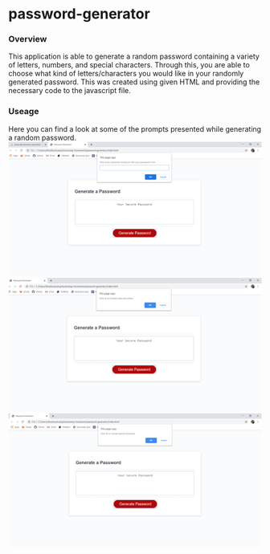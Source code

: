 # password-generator

### Overview
This application is able to generate a random password containing a variety of letters, numbers, and special characters. Through this, you are able to choose what kind of letters/characters you would like in your randomly generated password. This was created using given HTML and providing the necessary code to the javascript file.

### Useage
Here you can find a look at some of the prompts presented while generating a random password. 
![](Assets/length.png)
![](Assets/lowercase.png)
![](Assets/special.png)